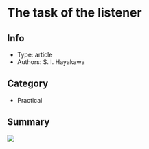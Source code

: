 # The task of the listener

## Info
- Type: article
- Authors: S. I. Hayakawa

## Category
- Practical

## Summary
<img src="./resources/">